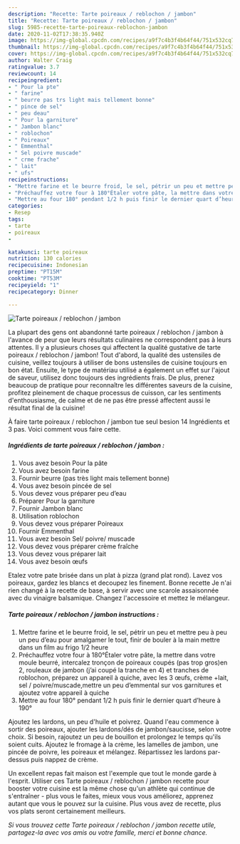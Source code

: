 ```yaml
---
description: "Recette: Tarte poireaux / reblochon / jambon"
title: "Recette: Tarte poireaux / reblochon / jambon"
slug: 5985-recette-tarte-poireaux-reblochon-jambon
date: 2020-11-02T17:38:35.940Z
image: https://img-global.cpcdn.com/recipes/a9f7c4b3f4b64f44/751x532cq70/tarte-poireaux-reblochon-jambon-photo-principale-de-la-recette.jpg
thumbnail: https://img-global.cpcdn.com/recipes/a9f7c4b3f4b64f44/751x532cq70/tarte-poireaux-reblochon-jambon-photo-principale-de-la-recette.jpg
cover: https://img-global.cpcdn.com/recipes/a9f7c4b3f4b64f44/751x532cq70/tarte-poireaux-reblochon-jambon-photo-principale-de-la-recette.jpg
author: Walter Craig
ratingvalue: 3.7
reviewcount: 14
recipeingredient:
- " Pour la pte"
- " farine"
- " beurre pas trs light mais tellement bonne"
- " pince de sel"
- " peu deau"
- " Pour la garniture"
- " Jambon blanc"
- " roblochon"
- " Poireaux"
- " Emmenthal"
- " Sel poivre muscade"
- " crme frache"
- " lait"
- " ufs"
recipeinstructions:
- "Mettre farine et le beurre froid, le sel, pétrir un peu et mettre peu à peu un peu d’eau pour amalgamer le tout, finir de bouler à la main mettre dans un film au frigo 1/2 heure"
- "Préchauffez votre four à 180°Étaler votre pâte, la mettre dans votre moule beurré, intercalez tronçon de poireaux coupés (pas trop gros)en 2, rouleaux de jambon (j’ai coupé la tranche en 4) et tranches de roblochon, préparez un appareil à quiche, avec les 3 œufs, crème +lait, sel / poivre/muscade,mettre un peu d’emmental sur vos garnitures et ajoutez votre appareil à quiche"
- "Mettre au four 180° pendant 1/2 h puis finir le dernier quart d’heure à 190°"
categories:
- Resep
tags:
- tarte
- poireaux
- 

katakunci: tarte poireaux  
nutrition: 130 calories
recipecuisine: Indonesian
preptime: "PT15M"
cooktime: "PT53M"
recipeyield: "1"
recipecategory: Dinner

---
```



![Tarte poireaux / reblochon / jambon](https://img-global.cpcdn.com/recipes/a9f7c4b3f4b64f44/751x532cq70/tarte-poireaux-reblochon-jambon-photo-principale-de-la-recette.jpg)

La plupart des gens ont abandonné tarte poireaux / reblochon / jambon à l'avance de peur que leurs résultats culinaires ne correspondent pas à leurs attentes. Il y a plusieurs choses qui affectent la qualité gustative de tarte poireaux / reblochon / jambon! Tout d'abord, la qualité des ustensiles de cuisine, veillez toujours à utiliser de bons ustensiles de cuisine toujours en bon état. Ensuite, le type de matériau utilisé a également un effet sur l'ajout de saveur, utilisez donc toujours des ingrédients frais. De plus, prenez beaucoup de pratique pour reconnaître les différentes saveurs de la cuisine, profitez pleinement de chaque processus de cuisson, car les sentiments d'enthousiasme, de calme et de ne pas être pressé affectent aussi le résultat final de la cuisine!

<!--inarticleads1-->

À faire tarte poireaux / reblochon / jambon tue seul besion 14 Ingrédients et 3 pas. Voici comment vous faire cette.

##### Ingrédients de tarte poireaux / reblochon / jambon :

1. Vous avez besoin  Pour la pâte
1. Vous avez besoin  farine
1. Fournir  beurre (pas très light mais tellement bonne)
1. Vous avez besoin  pincée de sel
1. Vous devez vous préparer  peu d’eau
1. Préparer  Pour la garniture
1. Fournir  Jambon blanc
1. Utilisation  roblochon
1. Vous devez vous préparer  Poireaux
1. Fournir  Emmenthal
1. Vous avez besoin  Sel/ poivre/ muscade
1. Vous devez vous préparer  crème fraîche
1. Vous devez vous préparer  lait
1. Vous avez besoin  œufs


Etalez votre pate brisée dans un plat à pizza (grand plat rond). Lavez vos poireaux, gardez les blancs et decoupez les finement. Bonne recette Je n&#39;ai rien changé à la recette de base, à servir avec une scarole assaisonnée avec du vinaigre balsamique. Changez l&#39;accessoire et mettez le mélangeur. 

<!--inarticleads2-->

##### Tarte poireaux / reblochon / jambon instructions :

1. Mettre farine et le beurre froid, le sel, pétrir un peu et mettre peu à peu un peu d’eau pour amalgamer le tout, finir de bouler à la main mettre dans un film au frigo 1/2 heure
1. Préchauffez votre four à 180°Étaler votre pâte, la mettre dans votre moule beurré, intercalez tronçon de poireaux coupés (pas trop gros)en 2, rouleaux de jambon (j’ai coupé la tranche en 4) et tranches de roblochon, préparez un appareil à quiche, avec les 3 œufs, crème +lait, sel / poivre/muscade,mettre un peu d’emmental sur vos garnitures et ajoutez votre appareil à quiche
1. Mettre au four 180° pendant 1/2 h puis finir le dernier quart d’heure à 190°


Ajoutez les lardons, un peu d&#39;huile et poivrez. Quand l&#39;eau commence à sortir des poireaux, ajouter les lardons/dés de jambon/saucisse, selon votre choix. Si besoin, rajoutez un peu de bouillon et prolongez le temps qu&#39;ils soient cuits. Ajoutez le fromage à la crème, les lamelles de jambon, une pincée de poivre, les poireaux et mélangez. Répartissez les lardons par-dessus puis nappez de crème. 

<!--inarticleads1-->

<p>
Un excellent repas fait maison est l'exemple que tout le monde garde à l'esprit. Utiliser ces Tarte poireaux / reblochon / jambon recette pour booster votre cuisine est la même chose qu'un athlète qui continue de s'entraîner - plus vous le faites, mieux vous vous améliorez, apprenez autant que vous le pouvez sur la cuisine. Plus vous avez de recette, plus vos plats seront certainement meilleurs.
</p>

<p>
<i>Si vous trouvez cette Tarte poireaux / reblochon / jambon recette utile, partagez-la avec vos amis ou votre famille, merci et bonne chance.</i>
</p>
